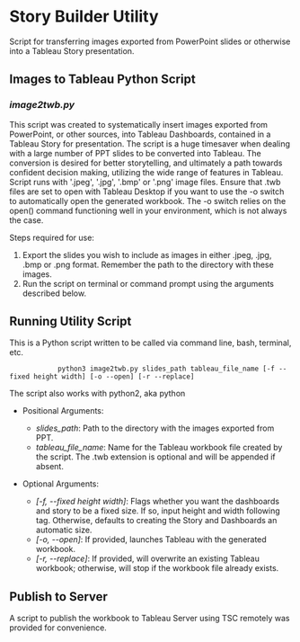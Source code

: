 # Story Builder Utility

Script for transferring images exported from PowerPoint slides or otherwise into a Tableau Story presentation.

## Images to Tableau Python Script

### *image2twb.py*

This script was created to systematically insert images exported from PowerPoint, or other sources, into Tableau Dashboards, contained in a Tableau Story for presentation. The script is a huge timesaver when dealing with a large number of PPT slides to be converted into Tableau. The conversion is desired for better storytelling, and ultimately a path towards confident decision making, utilizing the wide range of features in Tableau. Script runs with '.jpeg', '.jpg', '.bmp' or '.png' image files. Ensure that .twb files are set to open with Tableau Desktop if you want to use the -o switch to automatically open the generated workbook. The -o switch relies on the open() command functioning well in your environment, which is not always the case.

Steps required for use:

1.	Export the slides you wish to include as images in either .jpeg, .jpg, .bmp or .png format. Remember the path to the directory with these images.
2.	Run the script on terminal or command prompt using the arguments described below.

## Running Utility Script

This is a Python script written to be called via command line, bash, terminal, etc. 

                python3 image2twb.py slides_path tableau_file_name [-f --fixed height width] [-o --open] [-r --replace]
                
The script also works with python2, aka python

* Positional Arguments:

  * *slides_path*: Path to the directory with the images exported from PPT.
  * *tableau_file_name*: Name for the Tableau workbook file created by the script. The .twb extension is optional and will be appended if absent.

* Optional Arguments:
  * *[-f, --fixed height width]*: Flags whether you want the dashboards and story to be a fixed size. If so, input height and width following tag. Otherwise, defaults to creating the Story and Dashboards an automatic size.
  * *[-o, --open]*: If provided, launches Tableau with the generated workbook. 
  * *[-r, --replace]*: If provided, will overwrite an existing Tableau workbook; otherwise, will stop if the workbook file already exists.

## Publish to Server

A script to publish the workbook to Tableau Server using TSC remotely was provided for convenience.

